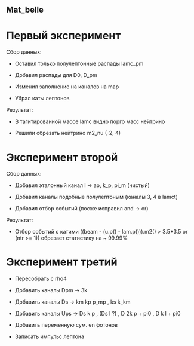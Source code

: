 ## Mat_belle

# Первый эксперимент

Сбор данных:

* Оставил только полулептонные распады lamc_pm

* Добавил распады для D0, D_pm

* Изменил заполнение на каналов на map

* Убрал каты лептонов

Результат:

* В тагитированной массе lamc видно порго масс нейтрино

* Решили обрезать нейтрино m2_nu  (-2, 4)

# Эксперимент второй

Сбор данных:

* Добавил эталонный канал l -> ap, k_p, pi_m (чистый)

* Добавил каналы подобные полулептоным (каналы 3, 4 в lamct)

* Добавил отбор событий (посже исправил and -> or)

Результат:

* Отбор событий с катими ((beam - (u.p() - lam.p())).m2() > 3.5*3.5 or (ntr >= 1)) обрезает статистику на ~ 99.99%

# Эксперимент третий

* Пересобрать с rho4

* Добавить каналы  Dpm -> 3k

* Добавить каналы  Ds -> km kp p_mp , ks k_km

* Добавить каналы Ups -> Ds k p , (Ds l ?) , D 2k p + pi0 , D k l + pi0 

* Добавить переменную сум. en фотонов 

* Записать импульс лептона


